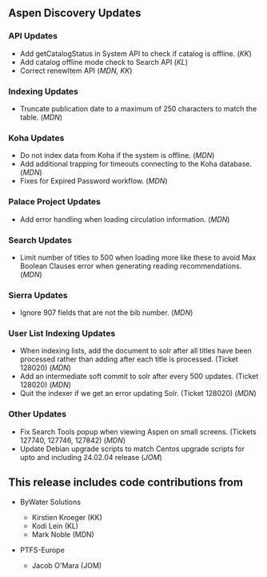 ## Aspen Discovery Updates

### API Updates
- Add getCatalogStatus in System API to check if catalog is offline. (*KK*)
- Add catalog offline mode check to Search API (*KL*)
- Correct renewItem API (*MDN, KK*) 

### Indexing Updates
- Truncate publication date to a maximum of 250 characters to match the table. (*MDN*)

### Koha Updates
- Do not index data from Koha if the system is offline. (*MDN*)
- Add additional trapping for timeouts connecting to the Koha database. (*MDN*)
- Fixes for Expired Password workflow. (*MDN*)

### Palace Project Updates
- Add error handling when loading circulation information. (*MDN*)

### Search Updates
- Limit number of titles to 500 when loading more like these to avoid Max Boolean Clauses error when generating reading recommendations. (*MDN*)

### Sierra Updates
- Ignore 907 fields that are not the bib number. (*MDN*)

### User List Indexing Updates
- When indexing lists, add the document to solr after all titles have been processed rather than adding after each title is processed. (Ticket 128020) (*MDN*)
- Add an intermediate soft commit to solr after every 500 updates. (Ticket 128020) (*MDN*)
- Quit the indexer if we get an error updating Solr. (Ticket 128020) (*MDN*)

### Other Updates
- Fix Search Tools popup when viewing Aspen on small screens. (Tickets 127740, 127746, 127842) (*MDN*)
- Update Debian upgrade scripts to match Centos upgrade scripts for upto and including 24.02.04 release (*JOM*)

## This release includes code contributions from
- ByWater Solutions
  - Kirstien Kroeger (KK)
  - Kodi Lein (KL)
  - Mark Noble (MDN)

- PTFS-Europe
  - Jacob O'Mara (JOM)
